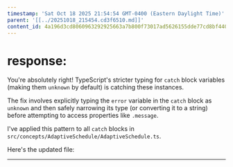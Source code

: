 ```yaml
---
timestamp: 'Sat Oct 18 2025 21:54:54 GMT-0400 (Eastern Daylight Time)'
parent: '[[../20251018_215454.cd3f6510.md]]'
content_id: 4a196d3cd8060963292925663a7b800f73017ad5626155dde77cd8bf440c88ad
---
```


# response:

You're absolutely right! TypeScript's stricter typing for `catch` block variables (making them `unknown` by default) is catching these instances.

The fix involves explicitly typing the `error` variable in the `catch` block as `unknown` and then safely narrowing its type (or converting it to a string) before attempting to access properties like `.message`.

I've applied this pattern to all `catch` blocks in `src/concepts/AdaptiveSchedule/AdaptiveSchedule.ts`.

Here's the updated file:

***
